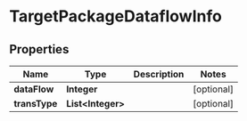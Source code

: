 

# TargetPackageDataflowInfo


## Properties

Name | Type | Description | Notes
------------ | ------------- | ------------- | -------------
**dataFlow** | **Integer** |  |  [optional]
**transType** | **List&lt;Integer&gt;** |  |  [optional]



